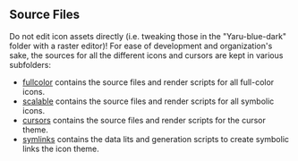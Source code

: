 ## Source Files

Do not edit icon assets directly (i.e. tweaking those in the "Yaru-blue-dark" folder with a raster editor)! For ease of development and organization's sake, the sources for all the different icons and cursors are kept in various subfolders: 

 - [fullcolor](./fullcolor) contains the source files and render scripts for all full-color icons.
 - [scalable](./scalable) contains the source files and render scripts for all symbolic icons.
 - [cursors](./cursors) contains the source files and render scripts for the cursor theme.
 - [symlinks](./symlinks) contains the data lits and generation scripts to create symbolic links the icon theme.


